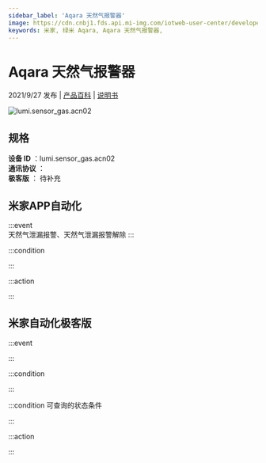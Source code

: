 ```yaml
---
sidebar_label: 'Aqara 天然气报警器'
image: https://cdn.cnbj1.fds.api.mi-img.com/iotweb-user-center/developer_1678871035585WB1ucTsX.png?GalaxyAccessKeyId=AKVGLQWBOVIRQ3XLEW&Expires=9223372036854775807&Signature=whJXW0zDHcp1rjC9WLEsdyxyHHY=
keywords: 米家, 绿米 Aqara, Aqara 天然气报警器, 
---
```

# Aqara 天然气报警器

2021/9/27 发布 | [产品百科](https://home.mi.com/webapp/content/baike/product/index.html?model=lumi.sensor_gas.acn02/) | [说明书](https://home.mi.com/views/introduction.html?model=lumi.sensor_gas.acn02&region=cn)

![lumi.sensor_gas.acn02](https://cdn.cnbj1.fds.api.mi-img.com/iotweb-user-center/developer_1678871035585WB1ucTsX.png?GalaxyAccessKeyId=AKVGLQWBOVIRQ3XLEW&Expires=9223372036854775807&Signature=whJXW0zDHcp1rjC9WLEsdyxyHHY=)

## 规格  
> 
**设备 ID** ：lumi.sensor_gas.acn02  
**通讯协议** ：  
**极客版**  ： 待补充 


## 米家APP自动化  

:::event  
天然气泄漏报警、天然气泄漏报警解除
:::

:::condition  

:::

:::action   

:::

## 米家自动化极客版  

:::event  

:::

:::condition  

:::

:::condition 可查询的状态条件  

:::

:::action  

:::

        
